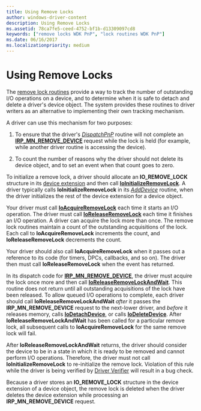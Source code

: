 ```yaml
---
title: Using Remove Locks
author: windows-driver-content
description: Using Remove Locks
ms.assetid: 78ca7fe5-ceed-4752-bf1b-d13309097cd8
keywords: ["remove locks WDK PnP", "lock routines WDK PnP"]
ms.date: 06/16/2017
ms.localizationpriority: medium
---
```


# Using Remove Locks





The [remove lock routines](https://msdn.microsoft.com/library/windows/hardware/ff561042) provide a way to track the number of outstanding I/O operations on a device, and to determine when it is safe to detach and delete a driver's device object. The system provides these routines to driver writers as an alternative to implementing their own tracking mechanism.

A driver can use this mechanism for two purposes:

1.  To ensure that the driver's [*DispatchPnP*](https://msdn.microsoft.com/library/windows/hardware/ff543341) routine will not complete an [**IRP\_MN\_REMOVE\_DEVICE**](https://msdn.microsoft.com/library/windows/hardware/ff551738) request while the lock is held (for example, while another driver routine is accessing the device).

2.  To count the number of reasons why the driver should not delete its device object, and to set an event when that count goes to zero.

To initialize a remove lock, a driver should allocate an **IO\_REMOVE\_LOCK** structure in its [device extension](device-extensions.md) and then call [**IoInitializeRemoveLock**](https://msdn.microsoft.com/library/windows/hardware/ff549324). A driver typically calls **IoInitializeRemoveLock** in its [*AddDevice*](https://msdn.microsoft.com/library/windows/hardware/ff540521) routine, when the driver initializes the rest of the device extension for a device object.

Your driver must call [**IoAcquireRemoveLock**](https://msdn.microsoft.com/library/windows/hardware/ff548204) each time it starts an I/O operation. The driver must call [**IoReleaseRemoveLock**](https://msdn.microsoft.com/library/windows/hardware/ff549560) each time it finishes an I/O operation. A driver can acquire the lock more than once. The remove lock routines maintain a count of the outstanding acquisitions of the lock. Each call to **IoAcquireRemoveLock** increments the count, and **IoReleaseRemoveLock** decrements the count.

Your driver should also call **IoAcquireRemoveLock** when it passes out a reference to its code (for timers, DPCs, callbacks, and so on). The driver then must call **IoReleaseRemoveLock** when the event has returned.

In its dispatch code for [**IRP\_MN\_REMOVE\_DEVICE**](https://msdn.microsoft.com/library/windows/hardware/ff551738), the driver must acquire the lock once more and then call [**IoReleaseRemoveLockAndWait**](https://msdn.microsoft.com/library/windows/hardware/ff549567). This routine does not return until all outstanding acquisitions of the lock have been released. To allow queued I/O operations to complete, each driver should call **IoReleaseRemoveLockAndWait** *after* it passes the **IRP\_MN\_REMOVE\_DEVICE** request to the next-lower driver, and *before* it releases memory, calls [**IoDetachDevice**](https://msdn.microsoft.com/library/windows/hardware/ff549087), or calls [**IoDeleteDevice**](https://msdn.microsoft.com/library/windows/hardware/ff549083). After **IoReleaseRemoveLockAndWait** has been called for a particular remove lock, all subsequent calls to **IoAcquireRemoveLock** for the same remove lock will fail.

After **IoReleaseRemoveLockAndWait** returns, the driver should consider the device to be in a state in which it is ready to be removed and cannot perform I/O operations. Therefore, the driver must not call **IoInitializeRemoveLock** to re-initialize the remove lock. Violation of this rule while the driver is being verified by [Driver Verifier](https://msdn.microsoft.com/library/windows/hardware/ff545448) will result in a bug check.

Because a driver stores an **IO\_REMOVE\_LOCK** structure in the device extension of a device object, the remove lock is deleted when the driver deletes the device extension while processing an **IRP\_MN\_REMOVE\_DEVICE** request.

 

 




